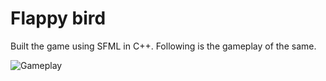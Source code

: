 # Flappy bird
Built the game using SFML in C++. Following is the gameplay of the same.

![Gameplay](https://github.com/Ananthoju-Pranav-Sai/Game/blob/main/flappy_bird.gif)